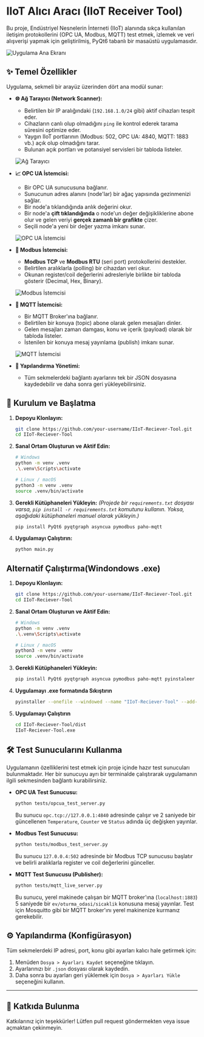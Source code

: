 # IIoT Alıcı Aracı (IIoT Receiver Tool)

Bu proje, Endüstriyel Nesnelerin İnterneti (IIoT) alanında sıkça kullanılan iletişim protokollerini (OPC UA, Modbus, MQTT) test etmek, izlemek ve veri alışverişi yapmak için geliştirilmiş, PyQt6 tabanlı bir masaüstü uygulamasıdır.


![Uygulama Ana Ekranı](/imgs/main_window.png)

## ✨ Temel Özellikler

Uygulama, sekmeli bir arayüz üzerinden dört ana modül sunar:

-   **🌐 Ağ Tarayıcı (Network Scanner):**
    -   Belirtilen bir IP aralığındaki (`192.168.1.0/24` gibi) aktif cihazları tespit eder.
    -   Cihazların canlı olup olmadığını `ping` ile kontrol ederek tarama süresini optimize eder.
    -   Yaygın IIoT portlarının (Modbus: 502, OPC UA: 4840, MQTT: 1883 vb.) açık olup olmadığını tarar.
    -   Bulunan açık portları ve potansiyel servisleri bir tabloda listeler.

    ![Ağ Tarayıcı](/imgs/network_page.png)

-   **📈 OPC UA İstemcisi:**
    -   Bir OPC UA sunucusuna bağlanır.
    -   Sunucunun adres alanını (node'lar) bir ağaç yapısında gezinmenizi sağlar.
    -   Bir node'a tıklandığında anlık değerini okur.
    -   Bir node'a **çift tıklandığında** o node'un değer değişikliklerine abone olur ve gelen veriyi **gerçek zamanlı bir grafikte** çizer.
    -   Seçili node'a yeni bir değer yazma imkanı sunar.

    ![OPC UA İstemcisi](/imgs/opcua_page.png)

-   **🔩 Modbus İstemcisi:**
    -   **Modbus TCP** ve **Modbus RTU** (seri port) protokollerini destekler.
    -   Belirtilen aralıklarla (polling) bir cihazdan veri okur.
    -   Okunan register/coil değerlerini adresleriyle birlikte bir tabloda gösterir (Decimal, Hex, Binary).

    ![Modbus İstemcisi](/imgs/modbus_page.png)

-   **📨 MQTT İstemcisi:**
    -   Bir MQTT Broker'ına bağlanır.
    -   Belirtilen bir konuya (topic) abone olarak gelen mesajları dinler.
    -   Gelen mesajları zaman damgası, konu ve içerik (payload) olarak bir tabloda listeler.
    -   İstenilen bir konuya mesaj yayınlama (publish) imkanı sunar.

    ![MQTT İstemcisi](/imgs/mqtt_page.png)

-   **💾 Yapılandırma Yönetimi:**
    -   Tüm sekmelerdeki bağlantı ayarlarını tek bir JSON dosyasına kaydedebilir ve daha sonra geri yükleyebilirsiniz.

## 🚀 Kurulum ve Başlatma

1.  **Depoyu Klonlayın:**
    ```bash
    git clone https://github.com/your-username/IIoT-Reciever-Tool.git
    cd IIoT-Reciever-Tool
    ```

2.  **Sanal Ortam Oluşturun ve Aktif Edin:**
    ```bash
    # Windows
    python -m venv .venv
    .\.venv\Scripts\activate

    # Linux / macOS
    python3 -m venv .venv
    source .venv/bin/activate
    ```

3.  **Gerekli Kütüphaneleri Yükleyin:**
    *(Projede bir `requirements.txt` dosyası varsa, `pip install -r requirements.txt` komutunu kullanın. Yoksa, aşağıdaki kütüphaneleri manuel olarak yükleyin.)*
    ```bash
    pip install PyQt6 pyqtgraph asyncua pymodbus paho-mqtt
    ```

4.  **Uygulamayı Çalıştırın:**
    ```bash
    python main.py


## Alternatif Çalıştırma(Windondows .exe)
1.  **Depoyu Klonlayın:**
    ```bash
    git clone https://github.com/your-username/IIoT-Reciever-Tool.git
    cd IIoT-Reciever-Tool
    ```
2.  **Sanal Ortam Oluşturun ve Aktif Edin:**
    ```bash
    # Windows
    python -m venv .venv
    .\.venv\Scripts\activate

    # Linux / macOS
    python3 -m venv .venv
    source .venv/bin/activate
    ```
3.  **Gerekli Kütüphaneleri Yükleyin:**
    ```bash
    pip install PyQt6 pyqtgraph asyncua pymodbus paho-mqtt pyinstaleer
    ```
4.  **Uygulamayı .exe formatında Sıkıştırın**
    ```bash
    pyinstaller --onefile --windowed --name "IIoT-Reciever-Tool" --add-data "mainwindow.ui;." --hidden-import "PyQt6" --hidden-import "pyqtgraph" main.py
    ```
5.  **Uygulamayı Çalıştırın**
    ```bash
    cd IIoT-Reciever-Tool/dist
    IIoT-Reciever-Tool.exe

## 🛠️ Test Sunucularını Kullanma

Uygulamanın özelliklerini test etmek için proje içinde hazır test sunucuları bulunmaktadır. Her bir sunucuyu ayrı bir terminalde çalıştırarak uygulamanın ilgili sekmesinden bağlantı kurabilirsiniz.

-   **OPC UA Test Sunucusu:**
    ```bash
    python tests/opcua_test_server.py
    ```
    Bu sunucu `opc.tcp://127.0.0.1:4840` adresinde çalışır ve 2 saniyede bir güncellenen `Temperature`, `Counter` ve `Status` adında üç değişken yayınlar.

-   **Modbus Test Sunucusu:**
    ```bash
    python tests/modbus_test_server.py
    ```
    Bu sunucu `127.0.0.4:502` adresinde bir Modbus TCP sunucusu başlatır ve belirli aralıklarla register ve coil değerlerini günceller.

-   **MQTT Test Sunucusu (Publisher):**
    ```bash
    python tests/mqtt_live_server.py
    ```
    Bu sunucu, yerel makinede çalışan bir MQTT broker'ına (`localhost:1883`) 5 saniyede bir `ev/oturma_odasi/sicaklik` konusuna mesaj yayınlar. Test için Mosquitto gibi bir MQTT broker'ını yerel makinenize kurmanız gerekebilir.

## ⚙️ Yapılandırma (Konfigürasyon)

Tüm sekmelerdeki IP adresi, port, konu gibi ayarları kalıcı hale getirmek için:

1.  Menüden `Dosya > Ayarları Kaydet` seçeneğine tıklayın.
2.  Ayarlarınızı bir `.json` dosyası olarak kaydedin.
3.  Daha sonra bu ayarları geri yüklemek için `Dosya > Ayarları Yükle` seçeneğini kullanın.

---

## 🤝 Katkıda Bulunma

Katkılarınız için teşekkürler! Lütfen pull request göndermekten veya issue açmaktan çekinmeyin.
